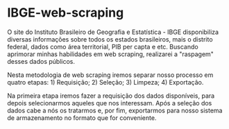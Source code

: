 # IBGE-web-scraping


O site do Instituto Brasileiro de Geografia e Estatística - IBGE disponibiliza diversas informações sobre todos os estados brasileiros, mais o distrito federal, dados como área territorial, PIB per capta e etc. Buscando aprimorar minhas habilidades em web scraping, realizarei a "raspagem" desses dados públicos.

Nesta metodologia de web scraping iremos separar nosso processo em quatro etapas: 1) Requisição; 2) Seleção; 3) Limpeza; 4) Exportação.

Na primeira etapa iremos fazer a requisição dos dados disponíveis, para depois selecionarmos aqueles que nos interessam. Após a seleção dos dados cabe a nós os tratarmos e, por fim, exportarmos para nosso sistema de armazenamento no formato que for conveniente.

